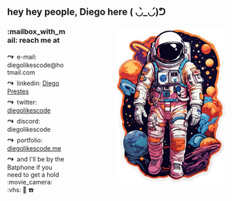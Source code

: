 ## hey hey people, Diego here ( ◡̀_◡́)ᕤ

<div style="position: relative; padding-right: 370px; /* Adjust as needed for space */">
  <div style="position: relative; z-index: 1;">
    <h3>:mailbox_with_mail: reach me at</h3>
    <ul style="list-style-type: none; padding-left: 0;">
      <li style="margin-bottom: 5px;">
        <span style="font-size: 18px; font-weight: bold; margin-right: 4px;">&#10547;</span> e-mail: diegolikescode@hotmail.com
      </li>
      <li style="margin-bottom: 5px;">
        <span style="font-size: 18px; font-weight: bold; margin-right: 4px;">&#10547;</span> linkedin: <a href="https://www.linkedin.com/in/diegolikescode/" target="_blank">Diego Prestes</a>
      </li>
      <li style="margin-bottom: 5px;">
        <span style="font-size: 18px; font-weight: bold; margin-right: 4px;">&#10547;</span> twitter: <a href="https://twitter.com/diegolikescode" target="_blank">diegolikescode</a>
      </li>
      <li style="margin-bottom: 5px;">
        <span style="font-size: 18px; font-weight: bold; margin-right: 4px;">&#10547;</span> discord: diegolikescode
      </li>
      <li style="margin-bottom: 5px;">
        <span style="font-size: 18px; font-weight: bold; margin-right: 4px;">&#10547;</span> portfolio: <a href="https://diegolikescode.me" target="_blank">diegolikescode.me</a>
      </li>
      <li style="margin-bottom: 5px;">
        <span style="font-size: 18px; font-weight: bold; margin-right: 4px;">&#10547;</span> and I'll be by the Batphone if you need to get a hold :movie_camera: :vhs: 🦇 ☎️
      </li>
    </ul>
  </div>
  <img src="git_assets/astronaut.webp" width="auto" height="360" style="position: absolute; top: 0; right: 0;">
</div>
